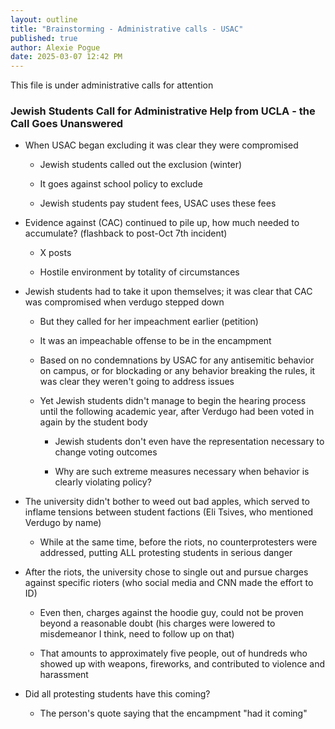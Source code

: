 ```yaml
---
layout: outline
title: "Brainstorming - Administrative calls - USAC"
published: true
author: Alexie Pogue
date: 2025-03-07 12:42 PM
---
```


This file is under administrative calls for attention 

### Jewish Students Call for Administrative Help from UCLA - the Call Goes Unanswered 

- When USAC began excluding it was clear they were compromised 

	- Jewish students called out the exclusion (winter)

	- It goes against school policy to exclude

	- Jewish students pay student fees, USAC uses these fees 

- Evidence against (CAC) continued to pile up, how much needed to accumulate? (flashback to post-Oct 7th incident)

	- X posts

	- Hostile environment by totality of circumstances 

- Jewish students had to take it upon themselves; it was clear that CAC was compromised when verdugo stepped down

	- But they called for her impeachment earlier (petition)

	- It was an impeachable offense to be in the encampment

	- Based on no condemnations by USAC for any antisemitic behavior on campus, or for blockading or any behavior breaking the rules, it was clear they weren't going to address issues 

	- Yet Jewish students didn't manage to begin the hearing process until the following academic year, after Verdugo had been voted in again by the student body 

		- Jewish students don't even have the representation necessary to change voting outcomes

		- Why are such extreme measures necessary when behavior is clearly violating policy? 

- The university didn't bother to weed out bad apples, which served to inflame tensions between student factions (Eli Tsives, who mentioned Verdugo by name) 

	- While at the same time, before the riots, no counterprotesters were addressed, putting ALL protesting students in serious danger 

- After the riots, the university chose to single out and pursue charges against specific rioters (who social media and CNN made the effort to ID)

	- Even then, charges against the hoodie guy, could not be proven beyond a reasonable doubt (his charges were lowered to misdemeanor I think, need to follow up on that)

	- That amounts to approximately five people, out of hundreds who showed up with weapons, fireworks, and contributed to violence and harassment 

- Did all protesting students have this coming? 

	- The person's quote saying that the encampment "had it coming"